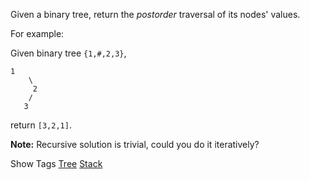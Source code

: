 Given a binary tree, return the _postorder_ traversal of its nodes' values.

For example:  
 Given binary tree `{1,#,2,3}`,

    1
        \
         2
        /
       3

return `[3,2,1]`.

**Note:** Recursive solution is trivial, could you do it iteratively?

Show Tags
 [Tree](/tag/tree/) [Stack](/tag/stack/)
